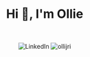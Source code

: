 <h1 align="center">Hi 👋, I'm Ollie</h1>
<br>
<p align="center"> 
  <img src="https://img.shields.io/badge/-LinkedIn-blue?style=for-the-badge&logo=Linkedin&logoColor=white" alt="LinkedIn" />
  <img src="https://komarev.com/ghpvc/?username=ollijri&label=Profile%20views&color=0e75b6&style=for-the-badge" alt="ollijri" /> 

</p>

